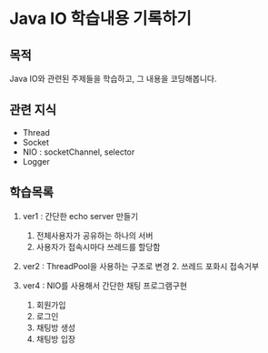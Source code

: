 # Java IO 학습내용 기록하기

## 목적

Java IO와 관련된 주제들을 학습하고, 그 내용을 코딩해봅니다.

## 관련 지식
* Thread
* Socket
* NIO : socketChannel, selector
* Logger

## 학습목록
1. ver1 : 간단한 echo server 만들기
    1. 전체사용자가 공유하는 하나의 서버
    1. 사용자가 접속시마다 쓰레드를 할당함
2. ver2 : ThreadPool을 사용하는 구조로 변경
    2. 쓰레드 포화시 접속거부
    
3. ver4 : NIO를 사용해서 간단한 채팅 프로그램구현
    1. 회원가입
    2. 로그인
    3. 채팅방 생성
    4. 채팅방 입장

 
   